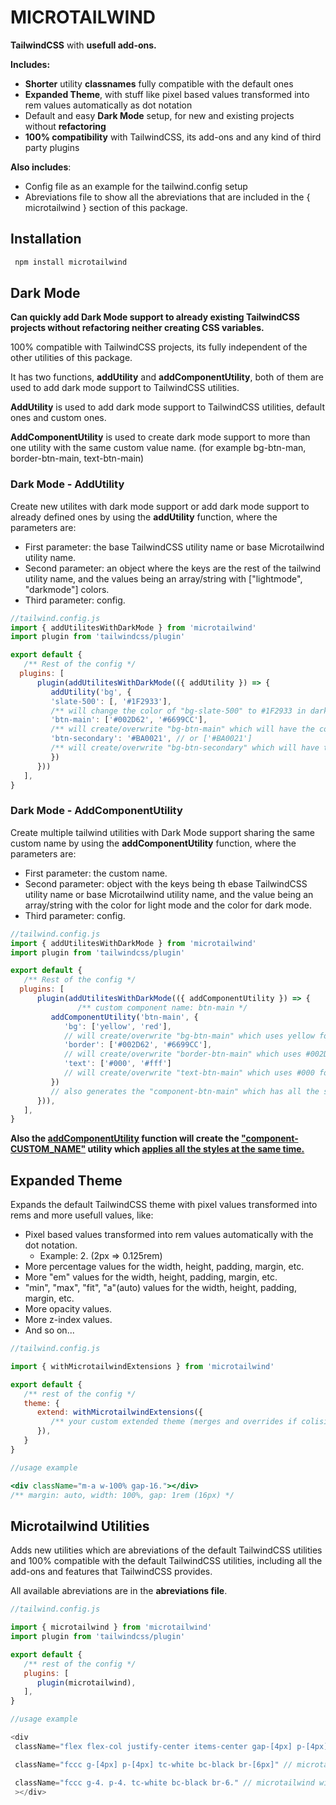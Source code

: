 
# MICROTAILWIND

**TailwindCSS** with **usefull add-ons.**

**Includes:**

- **Shorter** utility **classnames** fully compatible with the default ones
- **Expanded Theme**, with stuff like pixel based values transformed into rem values automatically as dot notation
- Default and easy **Dark Mode** setup, for new and existing projects without **refactoring**
- **100% compatibility** with TailwindCSS, its add-ons and any kind of third party plugins

**Also includes**:

- Config file as an example for the tailwind.config setup
- Abreviations file to show all the abreviations that are included in the { microtailwind } section of this package.

## Installation

```bash
 npm install microtailwind
```

## Dark Mode

**Can quickly add Dark Mode support to already existing TailwindCSS projects without refactoring neither creating CSS variables.**

100% compatible with TailwindCSS projects, its fully independent of the other utilities of this package.

It has two functions, **addUtility** and **addComponentUtility**, both of them are used to add dark mode support to TailwindCSS utilities.

**AddUtility** is used to add dark mode support to TailwindCSS utilities, default ones and custom ones.

**AddComponentUtility** is used to create dark mode support to more than one utility with the same custom value name. (for example bg-btn-man, border-btn-main, text-btn-main)

### Dark Mode - AddUtility

Create new utilites with dark mode support or add dark mode support to already defined ones by using the **addUtility** function, where the parameters are:

- First parameter: the base TailwindCSS utility name or base Microtailwind utility name.
- Second parameter: an object where the keys are the rest of the tailwind utility name, and the values being an array/string with ["lightmode", "darkmode"] colors.
- Third parameter: config.
  
```javascript
//tailwind.config.js
import { addUtilitesWithDarkMode } from 'microtailwind'
import plugin from 'tailwindcss/plugin'

export default {
   /** Rest of the config */
  plugins: [
      plugin(addUtilitesWithDarkMode(({ addUtility }) => {
         addUtility('bg', {
         'slate-500': [, '#1F2933'],
         /** will change the color of "bg-slate-500" to #1F2933 in dark mode  */
         'btn-main': ['#002D62', '#6699CC'],
         /** will create/overwrite "bg-btn-main" which will have the color #002D62 in light mode and #6699CC in dark mode  */
         'btn-secondary': '#BA0021', // or ['#BA0021']
         /** will create/overwrite "bg-btn-secondary" which will have the color #BA0021 in light mode and dark mode */
         })
      }))
   ],
}
```

### Dark Mode - AddComponentUtility

Create multiple tailwind utilities with Dark Mode support sharing the same custom name by using the **addComponentUtility** function, where the parameters are:

- First parameter: the custom name.
- Second parameter: object with the keys being th ebase TailwindCSS utility name or base Microtailwind utility name, and the value being an array/string with the color for light mode and the color for dark mode.
- Third parameter: config.

```javascript
//tailwind.config.js
import { addUtilitesWithDarkMode } from 'microtailwind'
import plugin from 'tailwindcss/plugin'

export default {
   /** Rest of the config */
  plugins: [
      plugin(addUtilitesWithDarkMode(({ addComponentUtility }) => {
               /** custom component name: btn-main */
         addComponentUtility('btn-main', {
            'bg': ['yellow', 'red'], 
            // will create/overwrite "bg-btn-main" which uses yellow for lightmode and red for darkmode
            'border': ['#002D62', '#6699CC'], 
            // will create/overwrite "border-btn-main" which uses #002D62 for lightmode and #6699CC for darkmode
            'text': ['#000', '#fff']
            // will create/overwrite "text-btn-main" which uses #000 for lightmode and #fff for darkmode
         })
         // also generates the "component-btn-main" which has all the styles already applied
      })),
   ],
}
```

**Also the <u>addComponentUtility</u> function will create the <u>"component-CUSTOM_NAME"</u> utility which <u>applies all the styles at the same time.</u>**

## Expanded Theme

Expands the default TailwindCSS theme with pixel values transformed into rems and more usefull values, like:

- Pixel based values transformed into rem values automatically with the dot notation.
  - Example: 2. (2px => 0.125rem)
- More percentage values for the width, height, padding, margin, etc.
- More "em" values for the width, height, padding, margin, etc.
- "min", "max", "fit", "a"(auto) values for the width, height, padding, margin, etc.
- More opacity values.
- More z-index values.
- And so on...

```javascript
//tailwind.config.js

import { withMicrotailwindExtensions } from 'microtailwind'

export default {
   /** rest of the config */
   theme: {
      extend: withMicrotailwindExtensions({
         /** your custom extended theme (merges and overrides if colision the default and microtailwind extended themes) */
      }),
   }
}

```

```jsx
//usage example

<div className="m-a w-100% gap-16."></div> 
/** margin: auto, width: 100%, gap: 1rem (16px) */
```

## Microtailwind Utilities

Adds new utilities which are abreviations of the default TailwindCSS utilities and 100% compatible with the default TailwindCSS utilities, including all the add-ons and features that TailwindCSS provides.

All available abreviations are in the **abreviations file**.

```javascript
//tailwind.config.js

import { microtailwind } from 'microtailwind'
import plugin from 'tailwindcss/plugin'

export default {
   /** rest of the config */
   plugins: [
      plugin(microtailwind),
   ],
}
```

```javascript
//usage example

<div
 className="flex flex-col justify-center items-center gap-[4px] p-[4px] text-white border-black rounded-[6px]" // tailwindcss

 className="fccc g-[4px] p-[4px] tc-white bc-black br-[6px]" // microtailwind

 className="fccc g-4. p-4. tc-white bc-black br-6." // microtailwind with expanded theme
 ></div>
```
